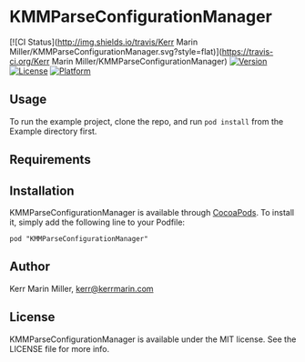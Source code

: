 # KMMParseConfigurationManager

[![CI Status](http://img.shields.io/travis/Kerr Marin Miller/KMMParseConfigurationManager.svg?style=flat)](https://travis-ci.org/Kerr Marin Miller/KMMParseConfigurationManager)
[![Version](https://img.shields.io/cocoapods/v/KMMParseConfigurationManager.svg?style=flat)](http://cocoadocs.org/docsets/KMMParseConfigurationManager)
[![License](https://img.shields.io/cocoapods/l/KMMParseConfigurationManager.svg?style=flat)](http://cocoadocs.org/docsets/KMMParseConfigurationManager)
[![Platform](https://img.shields.io/cocoapods/p/KMMParseConfigurationManager.svg?style=flat)](http://cocoadocs.org/docsets/KMMParseConfigurationManager)

## Usage

To run the example project, clone the repo, and run `pod install` from the Example directory first.

## Requirements

## Installation

KMMParseConfigurationManager is available through [CocoaPods](http://cocoapods.org). To install
it, simply add the following line to your Podfile:

    pod "KMMParseConfigurationManager"

## Author

Kerr Marin Miller, kerr@kerrmarin.com

## License

KMMParseConfigurationManager is available under the MIT license. See the LICENSE file for more info.

